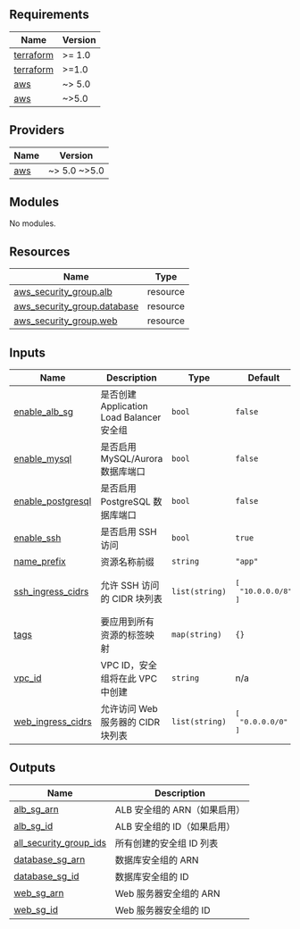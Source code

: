 <!-- BEGIN_TF_DOCS -->


## Requirements

| Name | Version |
|------|---------|
| <a name="requirement_terraform"></a> [terraform](#requirement\_terraform) | >= 1.0 |
| <a name="requirement_terraform"></a> [terraform](#requirement\_terraform) | >=1.0 |
| <a name="requirement_aws"></a> [aws](#requirement\_aws) | ~> 5.0 |
| <a name="requirement_aws"></a> [aws](#requirement\_aws) | ~>5.0 |

## Providers

| Name | Version |
|------|---------|
| <a name="provider_aws"></a> [aws](#provider\_aws) | ~> 5.0 ~>5.0 |

## Modules

No modules.

## Resources

| Name | Type |
|------|------|
| [aws_security_group.alb](https://registry.terraform.io/providers/hashicorp/aws/latest/docs/resources/security_group) | resource |
| [aws_security_group.database](https://registry.terraform.io/providers/hashicorp/aws/latest/docs/resources/security_group) | resource |
| [aws_security_group.web](https://registry.terraform.io/providers/hashicorp/aws/latest/docs/resources/security_group) | resource |

## Inputs

| Name | Description | Type | Default | Required |
|------|-------------|------|---------|:--------:|
| <a name="input_enable_alb_sg"></a> [enable\_alb\_sg](#input\_enable\_alb\_sg) | 是否创建 Application Load Balancer 安全组 | `bool` | `false` | no |
| <a name="input_enable_mysql"></a> [enable\_mysql](#input\_enable\_mysql) | 是否启用 MySQL/Aurora 数据库端口 | `bool` | `false` | no |
| <a name="input_enable_postgresql"></a> [enable\_postgresql](#input\_enable\_postgresql) | 是否启用 PostgreSQL 数据库端口 | `bool` | `false` | no |
| <a name="input_enable_ssh"></a> [enable\_ssh](#input\_enable\_ssh) | 是否启用 SSH 访问 | `bool` | `true` | no |
| <a name="input_name_prefix"></a> [name\_prefix](#input\_name\_prefix) | 资源名称前缀 | `string` | `"app"` | no |
| <a name="input_ssh_ingress_cidrs"></a> [ssh\_ingress\_cidrs](#input\_ssh\_ingress\_cidrs) | 允许 SSH 访问的 CIDR 块列表 | `list(string)` | <pre>[<br/>  "10.0.0.0/8"<br/>]</pre> | no |
| <a name="input_tags"></a> [tags](#input\_tags) | 要应用到所有资源的标签映射 | `map(string)` | `{}` | no |
| <a name="input_vpc_id"></a> [vpc\_id](#input\_vpc\_id) | VPC ID，安全组将在此 VPC 中创建 | `string` | n/a | yes |
| <a name="input_web_ingress_cidrs"></a> [web\_ingress\_cidrs](#input\_web\_ingress\_cidrs) | 允许访问 Web 服务器的 CIDR 块列表 | `list(string)` | <pre>[<br/>  "0.0.0.0/0"<br/>]</pre> | no |

## Outputs

| Name | Description |
|------|-------------|
| <a name="output_alb_sg_arn"></a> [alb\_sg\_arn](#output\_alb\_sg\_arn) | ALB 安全组的 ARN（如果启用） |
| <a name="output_alb_sg_id"></a> [alb\_sg\_id](#output\_alb\_sg\_id) | ALB 安全组的 ID（如果启用） |
| <a name="output_all_security_group_ids"></a> [all\_security\_group\_ids](#output\_all\_security\_group\_ids) | 所有创建的安全组 ID 列表 |
| <a name="output_database_sg_arn"></a> [database\_sg\_arn](#output\_database\_sg\_arn) | 数据库安全组的 ARN |
| <a name="output_database_sg_id"></a> [database\_sg\_id](#output\_database\_sg\_id) | 数据库安全组的 ID |
| <a name="output_web_sg_arn"></a> [web\_sg\_arn](#output\_web\_sg\_arn) | Web 服务器安全组的 ARN |
| <a name="output_web_sg_id"></a> [web\_sg\_id](#output\_web\_sg\_id) | Web 服务器安全组的 ID |
<!-- END_TF_DOCS -->